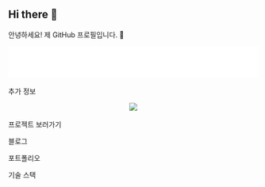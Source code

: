 ## Hi there 👋
안녕하세요! 제 GitHub 프로필입니다. 👋

<!-- animated_header.svg 파일을 중앙에 정렬하여 보여주는 예시입니다. -->

<div align="center">
<img src="animated_header.svg" alt="Animated Welcome Header">
</div>

추가 정보

<p align="center">
<a href="https://www.google.com/search?q=https://github.com/junseowon" target="_blank">
<img src="https://www.google.com/search?q=https://img.shields.io/badge/Projects-Github-blue%3Fstyle%3Dfor-the-badge%26logo%3Dgithub%26logoColor%3Dwhite"/>
</a>
</p>

프로젝트 보러가기

블로그

포트폴리오

기술 스택
